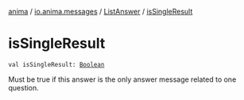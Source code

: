 [anima](../../index.md) / [io.anima.messages](../index.md) / [ListAnswer](index.md) / [isSingleResult](./is-single-result.md)

# isSingleResult

`val isSingleResult: `[`Boolean`](https://kotlinlang.org/api/latest/jvm/stdlib/kotlin/-boolean/index.html)

Must be true if this answer is the only answer message related to one question.

